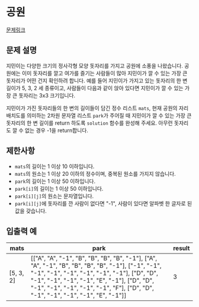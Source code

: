 # 공원
[문제링크](https://school.programmers.co.kr/learn/courses/30/lessons/340198)


## 문제 설명

지민이는 다양한 크기의 정사각형 모양 돗자리를 가지고 공원에 소풍을 나왔습니다. 공원에는 이미 돗자리를 깔고 여가를 즐기는 사람들이 많아 지민이가 깔 수 있는 가장 큰 돗자리가 어떤 건지 확인하려 합니다. 예를 들어 지민이가 가지고 있는 돗자리의 한 변 길이가 5, 3, 2 세 종류이고, 사람들이 다음과 같이 앉아 있다면 지민이가 깔 수 있는 가장 큰 돗자리는 3x3 크기입니다.

지민이가 가진 돗자리들의 한 변의 길이들이 담긴 정수 리스트 `mats`, 현재 공원의 자리 배치도를 의미하는 2차원 문자열 리스트 `park`가 주어질 때 지민이가 깔 수 있는 가장 큰 돗자리의 한 변 길이를 return 하도록 `solution` 함수를 완성해 주세요. 아무런 돗자리도 깔 수 없는 경우 -1을 return합니다.

## 제한사항

- `mats`의 길이는 1 이상 10 이하입니다.
- `mats`의 원소는 1 이상 20 이하의 정수이며, 중복된 원소를 가지지 않습니다.
- `park`의 길이는 1 이상 50 이하입니다.
- `park[i]`의 길이는 1 이상 50 이하입니다.
- `park[i][j]`의 원소는 문자열입니다.
- `park[i][j]`에 돗자리를 깐 사람이 없다면 "-1", 사람이 있다면 알파벳 한 글자로 된 값을 갖습니다.

## 입출력 예

| mats        | park                                                                                      | result |
|-------------|-------------------------------------------------------------------------------------------|--------|
| [5, 3, 2]   | [["A", "A", "-1", "B", "B", "B", "B", "-1"], ["A", "A", "-1", "B", "B", "B", "B", "-1"], ["-1", "-1", "-1", "-1", "-1", "-1", "-1", "-1"], ["D", "D", "-1", "-1", "-1", "-1", "E", "-1"], ["D", "D", "-1", "-1", "-1", "-1", "-1", "F"], ["D", "D", "-1", "-1", "-1", "-1", "E", "-1"]] | 3      |
